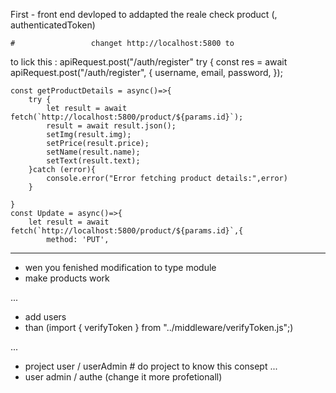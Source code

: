 First - front end devloped to addapted the reale check product (, authenticatedToken)

    #                 changet http://localhost:5800 to

to lick this : apiRequest.post("/auth/register"
try {
const res = await apiRequest.post("/auth/register", {
username,
email,
password,
});

    const getProductDetails = async()=>{
        try {
            let result = await fetch(`http://localhost:5800/product/${params.id}`);
            result = await result.json();
            setImg(result.img);
            setPrice(result.price);
            setName(result.name);
            setText(result.text);
        }catch (error){
            console.error("Error fetching product details:",error)
        }

    }
    const Update = async()=>{
        let result = await fetch(`http://localhost:5800/product/${params.id}`,{
            method: 'PUT',

---

- wen you fenished modification to type module
- make products work

...

- add users
- than (import { verifyToken } from "../middleware/verifyToken.js";)

...

- project user / userAdmin # do project to know this consept ...
- user admin / authe (change it more profetionall)
